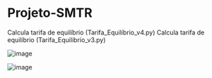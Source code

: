 # Projeto-SMTR

Calcula tarifa de equilíbrio (Tarifa_Equilíbrio_v4.py)
Calcula tarifa de equilíbrio (Tarifa_Equilibrio_v3.py)
												
![image](https://user-images.githubusercontent.com/37255443/168408685-6181c455-d8a2-4113-8192-265c881f4b87.png)

![image](https://user-images.githubusercontent.com/37255443/161403035-a364815b-8133-4e4e-8903-4865042263b9.png)
